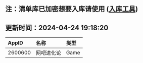 ## 注：清单库已加密想要入库请使用 ([入库工具](https://github.com/BlankTMing/ManifestAutoUpdate/releases))

## 更新时间：2024-04-24 19:18:20
| AppID | 名称 | 类型  |
| :-------------------- | :----------------------------- | :----------- |
| 2600600 | 网吧进化论| Game |

